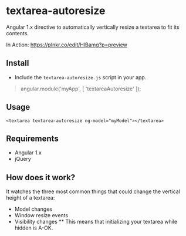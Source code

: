 # textarea-autoresize
Angular 1.x directive to automatically vertically resize a textarea to fit its contents.

In Action: https://plnkr.co/edit/HlBamg?p=preview

## Install
* Include the `textarea-autoresize.js` script in your app.

> angular.module('myApp', [
'textareaAutoresize'
]);

## Usage
`<textarea textarea-autoresize ng-model="myModel"></textarea>`

## Requirements
* Angular 1.x
* jQuery

## How does it work?
It watches the three most common things that could change the vertical height of a textarea:
* Model changes
* Window resize events
* Visibility changes
** This means that initializing your textarea while hidden is A-OK.